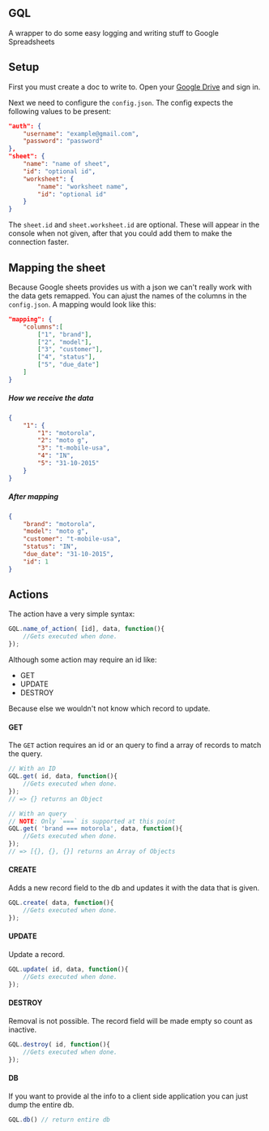 

## GQL

A wrapper to do some easy logging and writing stuff to Google Spreadsheets


## Setup

First you must create a doc to write to.
Open your [Google Drive](https://drive.google.com/drive/#my-drive) and sign in.

Next we need to configure the `config.json`. The config expects the following values to be present:

```json
"auth": {
	"username": "example@gmail.com",
	"password": "password"
},
"sheet": {
	"name": "name of sheet",
	"id": "optional id",
	"worksheet": {
		"name": "worksheet name",
		"id": "optional id"
	}
}
```

The `sheet.id` and `sheet.worksheet.id` are optional. 
These will appear in the console when not given, after that you could add them to make the connection faster.


## Mapping the sheet

Because Google sheets provides us with a json we can't really work with the data gets remapped.
You can ajust the names of the columns in the `config.json`. A mapping would look like this:


```json
"mapping": {
	"columns":[
		["1", "brand"],
		["2", "model"],
		["3", "customer"],
		["4", "status"],
		["5", "due_date"]
	]
}
```

##### How we receive the data
```json
{
	"1": {
	    "1": "motorola",
	    "2": "moto g",
	    "3": "t-mobile-usa",
	    "4": "IN",
	    "5": "31-10-2015"
	}
}
```
##### After mapping
```json
{
    "brand": "motorola",
    "model": "moto g",
    "customer": "t-mobile-usa",
    "status": "IN",
    "due_date": "31-10-2015",
    "id": 1
}

```

## Actions

The action have a very simple syntax:

```javascript
GQL.name_of_action( [id], data, function(){
	//Gets executed when done.
});

```

Although some action may require an id like:

- GET
- UPDATE
- DESTROY

Because else we wouldn't not know which record to update.


#### GET

The `GET` action requires an id or an query to find a array of records to match the query.

```javascript
// With an ID
GQL.get( id, data, function(){
	//Gets executed when done.
});
// => {} returns an Object

// With an query
// NOTE: Only `===` is supported at this point
GQL.get( 'brand === motorola', data, function(){
	//Gets executed when done.
});
// => [{}, {}, {}] returns an Array of Objects

```

#### CREATE

Adds a new record field to the db and updates it with the data that is given.

```javascript
GQL.create( data, function(){
	//Gets executed when done.
});

```
#### UPDATE

Update a record.

```javascript
GQL.update( id, data, function(){
	//Gets executed when done.
});

```
#### DESTROY

Removal is not possible. The record field will be made empty so count as inactive.

```javascript
GQL.destroy( id, function(){
	//Gets executed when done.
});

```

#### DB

If you want to provide al the info to a client side application you can just dump the entire db.

```javascript
GQL.db() // return entire db
```
